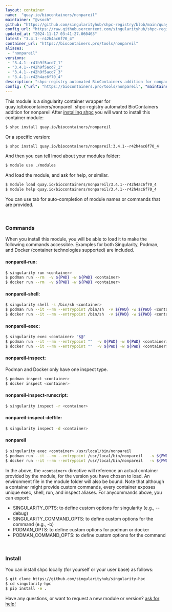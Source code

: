 ```yaml
---
layout: container
name:  "quay.io/biocontainers/nonpareil"
maintainer: "@vsoch"
github: "https://github.com/singularityhub/shpc-registry/blob/main/quay.io/biocontainers/nonpareil/container.yaml"
config_url: "https://raw.githubusercontent.com/singularityhub/shpc-registry/main/quay.io/biocontainers/nonpareil/container.yaml"
updated_at: "2024-11-17 03:41:27.060463"
latest: "3.4.1--r42h4ac6f70_4"
container_url: "https://biocontainers.pro/tools/nonpareil"
aliases:
 - "nonpareil"
versions:
 - "3.4.1--r41h9f5acd7_1"
 - "3.4.1--r42h9f5acd7_2"
 - "3.4.1--r42h9f5acd7_3"
 - "3.4.1--r42h4ac6f70_4"
description: "shpc-registry automated BioContainers addition for nonpareil"
config: {"url": "https://biocontainers.pro/tools/nonpareil", "maintainer": "@vsoch", "description": "shpc-registry automated BioContainers addition for nonpareil", "latest": {"3.4.1--r42h4ac6f70_4": "sha256:240e8a7fd48916328118246eaa97d4a3d931432ba252a75a57b87c31c903e24d"}, "tags": {"3.4.1--r41h9f5acd7_1": "sha256:c5a505e4313c44fa008fad2afa551cd50b2ea33f50dd2e4e3859c20f02bbab6b", "3.4.1--r42h9f5acd7_2": "sha256:871d2a6ea59e6bf858b5974647d2f869ecf3b94edf7f8515cf4733a9f0bddad4", "3.4.1--r42h9f5acd7_3": "sha256:5b56bcee2ee5ec9d8dd1e9154e92d4bc6b9a838edc4fb2c7a58c6fe94c0ae570", "3.4.1--r42h4ac6f70_4": "sha256:240e8a7fd48916328118246eaa97d4a3d931432ba252a75a57b87c31c903e24d"}, "docker": "quay.io/biocontainers/nonpareil", "aliases": {"nonpareil": "/usr/local/bin/nonpareil"}}
---
```


This module is a singularity container wrapper for quay.io/biocontainers/nonpareil.
shpc-registry automated BioContainers addition for nonpareil
After [installing shpc](#install) you will want to install this container module:


```bash
$ shpc install quay.io/biocontainers/nonpareil
```

Or a specific version:

```bash
$ shpc install quay.io/biocontainers/nonpareil:3.4.1--r42h4ac6f70_4
```

And then you can tell lmod about your modules folder:

```bash
$ module use ./modules
```

And load the module, and ask for help, or similar.

```bash
$ module load quay.io/biocontainers/nonpareil/3.4.1--r42h4ac6f70_4
$ module help quay.io/biocontainers/nonpareil/3.4.1--r42h4ac6f70_4
```

You can use tab for auto-completion of module names or commands that are provided.

<br>

### Commands

When you install this module, you will be able to load it to make the following commands accessible.
Examples for both Singularity, Podman, and Docker (container technologies supported) are included.

#### nonpareil-run:

```bash
$ singularity run <container>
$ podman run --rm  -v ${PWD} -w ${PWD} <container>
$ docker run --rm  -v ${PWD} -w ${PWD} <container>
```

#### nonpareil-shell:

```bash
$ singularity shell -s /bin/sh <container>
$ podman run --it --rm --entrypoint /bin/sh  -v ${PWD} -w ${PWD} <container>
$ docker run --it --rm --entrypoint /bin/sh  -v ${PWD} -w ${PWD} <container>
```

#### nonpareil-exec:

```bash
$ singularity exec <container> "$@"
$ podman run --it --rm --entrypoint ""  -v ${PWD} -w ${PWD} <container> "$@"
$ docker run --it --rm --entrypoint ""  -v ${PWD} -w ${PWD} <container> "$@"
```

#### nonpareil-inspect:

Podman and Docker only have one inspect type.

```bash
$ podman inspect <container>
$ docker inspect <container>
```

#### nonpareil-inspect-runscript:

```bash
$ singularity inspect -r <container>
```

#### nonpareil-inspect-deffile:

```bash
$ singularity inspect -d <container>
```


#### nonpareil

```bash
$ singularity exec <container> /usr/local/bin/nonpareil
$ podman run --it --rm --entrypoint /usr/local/bin/nonpareil   -v ${PWD} -w ${PWD} <container> -c " $@"
$ docker run --it --rm --entrypoint /usr/local/bin/nonpareil   -v ${PWD} -w ${PWD} <container> -c " $@"
```



In the above, the `<container>` directive will reference an actual container provided
by the module, for the version you have chosen to load. An environment file in the
module folder will also be bound. Note that although a container
might provide custom commands, every container exposes unique exec, shell, run, and
inspect aliases. For anycommands above, you can export:

 - SINGULARITY_OPTS: to define custom options for singularity (e.g., --debug)
 - SINGULARITY_COMMAND_OPTS: to define custom options for the command (e.g., -b)
 - PODMAN_OPTS: to define custom options for podman or docker
 - PODMAN_COMMAND_OPTS: to define custom options for the command

<br>

### Install

You can install shpc locally (for yourself or your user base) as follows:

```bash
$ git clone https://github.com/singularityhub/singularity-hpc
$ cd singularity-hpc
$ pip install -e .
```

Have any questions, or want to request a new module or version? [ask for help!](https://github.com/singularityhub/singularity-hpc/issues)